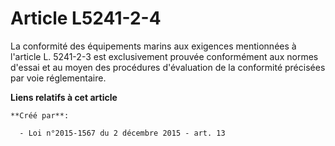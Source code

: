 # Article L5241-2-4

La conformité des équipements marins aux exigences mentionnées à l'article L. 5241-2-3 est exclusivement prouvée conformément
aux normes d'essai et au moyen des procédures d'évaluation de la conformité précisées par voie réglementaire.

**Liens relatifs à cet article**

	**Créé par**:

	  - Loi n°2015-1567 du 2 décembre 2015 - art. 13
